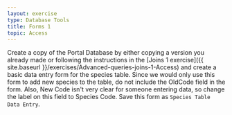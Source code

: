 ```yaml
---
layout: exercise
type: Database Tools
title: Forms 1
topic: Access
---
```


Create a copy of the Portal Database by either copying a version you already
made or following the instructions in the [Joins 1 exercise]({{ site.baseurl }}/exercises/Advanced-queries-joins-1-Access)
and create a basic data entry form for the species table. Since we would only
use this form to add new species to the table, do not include the OldCode field
in the form. Also, New Code isn't very clear for someone entering data, so
change the label on this field to Species Code. Save this form as `Species Table
Data Entry`.
